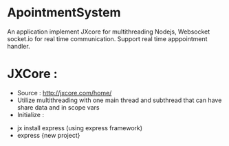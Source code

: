 # ApointmentSystem
An application implement JXcore for multithreading Nodejs, Websocket socket.io for real time communication. Support real time apppointment handler.

# JXCore : 
- Source : http://jxcore.com/home/
- Utilize multithreading with one main thread and subthread that can have share data and in scope vars 
- Initialize :  
 + jx install express (using express framework)
 + express {new project}
 

